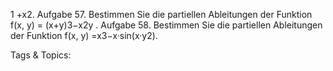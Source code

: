 1 +x2.
Aufgabe 57. Bestimmen Sie die partiellen Ableitungen der Funktion
f(x, y) = (x+y)3−x2y .
Aufgabe 58. Bestimmen Sie die partiellen Ableitungen der Funktion
f(x, y) =x3−x·sin(x·y2).

   Tags & Topics:
   